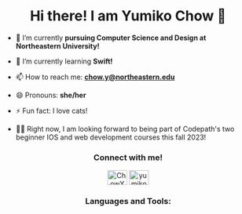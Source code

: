 <h1 align="center"> Hi there! I am Yumiko Chow 🌱 </h1>


- 🔭 I’m currently **pursuing Computer Science and Design at Northeastern University!**

- 🌱 I’m currently learning **Swift!**

- 📫 How to reach me: **chow.y@northeastern.edu**

- 😄 Pronouns: **she/her**

- ⚡ Fun fact: I love cats!

- 🏳️‍🌈 Right now, I am looking forward to being part of Codepath's two beginner IOS and web development courses this fall 2023!


<section align="center">
<h3 align="center">Connect with me!</h3>
<a href="https://twitter.com/ChowYumiko" target="blank"><img align="center" src="https://raw.githubusercontent.com/rahuldkjain/github-profile-readme-generator/master/src/images/icons/Social/twitter.svg" alt="ChowYumiko" height="30" width="40" /></a>
<a href="https://www.linkedin.com/in/yumiko-chow-463b0b207/" target="blank"><img align="center" src="https://raw.githubusercontent.com/rahuldkjain/github-profile-readme-generator/master/src/images/icons/Social/linked-in-alt.svg" alt="yumiko_chow" height="30" width="40" /></a>
</section>

<h3 align="center">Languages and Tools:</h3>
